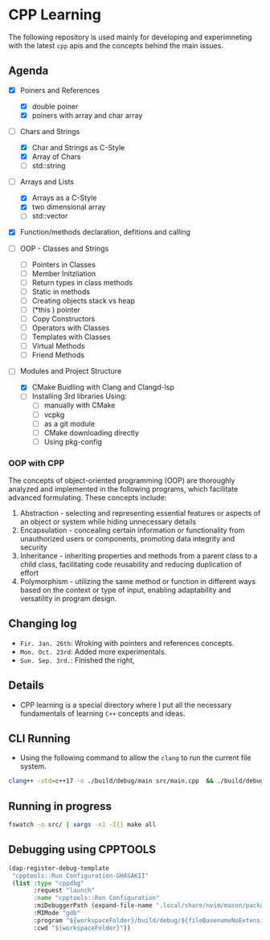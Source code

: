 # CPP Learning

The following repository is used mainly for developing and experimneting with
the latest `cpp` apis and the concepts behind the main issues.

## Agenda

- [x] Poiners and References

  - [x] double poiner
  - [x] poiners with array and char array

- [ ] Chars and Strings
  - [x] Char and Strings as C-Style
  - [x] Array of Chars
  - [ ] std::string
- [ ] Arrays and Lists

  - [x] Arrays as a C-Style
  - [x] two dimensional array
  - [ ] std::vector

- [x] Function/methods declaration, defitions and calling
- [ ] OOP - Classes and Strings

  - [ ] Pointers in Classes
  - [ ] Member Initzliation
  - [ ] Return types in class methods
  - [ ] Static in methods
  - [ ] Creating objects stack vs heap
  - [ ] (\*this ) pointer
  - [ ] Copy Constructors
  - [ ] Operators with Classes
  - [ ] Templates with Classes
  - [ ] Virtual Methods
  - [ ] Friend Methods

- [ ] Modules and Project Structure
  - [x] CMake Buidling with Clang and Clangd-lsp
  - [ ] Installing 3rd libraries Using:
    - [ ] manually with CMake
    - [ ] vcpkg
    - [ ] as a git module
    - [ ] CMake downloading directly
    - [ ] Using pkg-config

### OOP with CPP

The concepts of object-oriented programming (OOP) are thoroughly analyzed and
implemented in the following programs, which facilitate advanced formulating.
These concepts include:

1. Abstraction - selecting and representing essential features or aspects of an
   object or system while hiding unnecessary details
2. Encapsulation - concealing certain information or functionality from
   unauthorized users or components, promoting data integrity and security
3. Inheritance - inheriting properties and methods from a parent class to a
   child class, facilitating code reusability and reducing duplication of effort
4. Polymorphism - utilizing the same method or function in different ways based
   on the context or type of input, enabling adaptability and versatility in
   program design.

## Changing log

- `Fir. Jan. 26th`: Wroking with pointers and references concepts.
- `Mon. Oct. 23rd`: Added more experimentals.
- `Sun. Sep. 3rd.`: Finished the right,

## Details

- CPP learning is a special directory where I put all the necessary fundamentals
  of learning `C++` concepts and ideas.

## CLI Running

- Using the following command to allow the `clang` to run the current file
  system.

```sh
clang++ -std=c++17 -o ./build/debug/main src/main.cpp  && ./build/debug/main
```

## Running in progress

```sh
fswatch -o src/ | xargs -n1 -I{} make all
```

## Debugging using CPPTOOLS

```lisp
(dap-register-debug-template
 "cpptools::Run Configuration-GHASAKII"
 (list :type "cppdbg"
       :request "launch"
       :name "cpptools::Run Configuration"
       :miDebuggerPath (expand-file-name ".local/share/nvim/mason/packages/cpptools/extension/debugAdapters/lldb-mi/bin/lldb-mi" "~")
       :MIMode "gdb"
       :program "${workspaceFolder}/build/debug/${fileBasenameNoExtension}"  ;; Refer to your binary here
       :cwd "${workspaceFolder}"))
```
